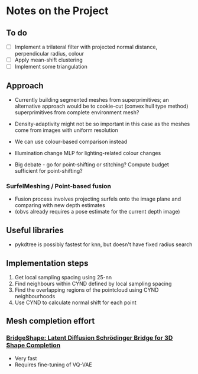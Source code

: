 # Notes on the Project

## To do

- [ ] Implement a trilateral filter with projected normal distance, perpendicular radius, colour
- [ ] Apply mean-shift clustering
- [ ] Implement some triangulation

## Approach

- Currently building segmented meshes from superprimitives; an alternative approach would be to cookie-cut (convex hull type method) superprimitives from complete environment mesh?
- Density-adaptivity might not be so important in this case as the meshes come from images with uniform resolution
- We can use colour-based comparison instead
- Illumination change MLP for lighting-related colour changes

- Big debate - go for point-shifting or stitching? Compute budget sufficient for point-shifting?
  
### SurfelMeshing / Point-based fusion

- Fusion process involves projecting surfels onto the image plane and comparing with new depth estimates
- (obvs already requires a pose estimate for the current depth image)

## Useful libraries

- pykdtree is possibly fastest for knn, but doesn't have fixed radius search

## Implementation steps

1. Get local sampling spacing using 25-nn
2. Find neighbours within CYND defined by local sampling spacing
3. Find the overlapping regions of the pointcloud using CYND neighbourhoods
4. Use CYND to calculate normal shift for each point

## Mesh completion effort

### [BridgeShape: Latent Diffusion Schrödinger Bridge for 3D Shape Completion](https://arxiv.org/pdf/2506.23205v1)
- Very fast
- Requires fine-tuning of VQ-VAE